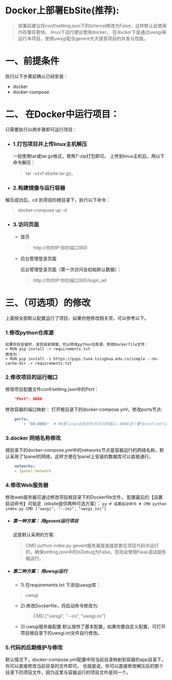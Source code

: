 
# Docker上部署EbSite(推荐):

> 部署前建议将conf/setting.json下的IsVercel修改为False，这样默认会使用内存缓存更快。
> linux下运行建议使用docker， 在docker下是通过uwsgi来运行本项目，使用uwsgi配合gevent大大提高项目的并发与性能。

# 一、前提条件
执行以下步骤前确认已经安装：
- docker
- docker-compose
 

# 二、 在Docker中运行项目：

只需要执行以两步骤即可运行项目：

- ### 1.打包项目并上传linux主机解压
  一般使用tar或tar.gz格式，使用7-zip打包即可。
  上传到linux主机后，用以下命令解压：
  > tar -xzvf ebsite.tar.gz。
- ### 2.构建镜像与运行容器
解压成功后，cd 到项目的根目录下，执行以下命令：
> docker-compose up -d

- ### 3.访问页面
  - 首页
     > http://你的IP:你的端口(80)
  - 后台管理登录页面

    后台管理登录页面（第一次访问会初始默认数据）：
    > http://你的IP:你的端口(80)/login_ad

# 三、（可选项）的修改

上面按全部默认配置运行了项目，如果你想修改相关项，可以参考以下。
### 1.修改python仓库源 
    如果你在安装时，发现安装很慢，可以修改python仓库源，修改Dockerfile文件：
    > RUN pip install -r requirements.txt  
    修改为：
    > RUN pip install -i https://pypi.tuna.tsinghua.edu.cn/simple --no-cache-dir -r requirements.txt



### 2.修改项目的运行端口
修改项目配置文件conf/setting.json中的Port：
```json
    "Port": 8066
```
修改容器的端口映射：
打开根目录下的docker-compose.yml，修改ports节点:
```yml
    ports:
        - "80:8066"  # 80是linux主机对外可访问的端口，8066这个要与conf/setting.json中的Port一致。
```
### 3.docker 网络名称修改
根目录下的docker-compose.yml中的networks节点是容器运行的网络名称，默认采用了1panel的网络，这样方便在1panel上安装的数据库可以直接通行。
```yml
    networks:
    - 1panel-network
```

### 4.修改Web服务器
修改web服务器可通过修改项目根目录下的Dockerfile文件，
配置最后的【设置启动命令】可指定（ebsite提供两种可选方案）：
    ```py
    # 设置启动命令
        # CMD python index.py
        CMD ["uwsgi", "--ini", "uwsgi.ini"]
    ```

- ##### 第一种方案： 用gevent运行项目
    这是默认采用的方案:
    > CMD python index.py
    > gevent服务器是直接嵌套在项目代码中运行的，确保setting.json中的IsDebug为False，否则会使用Flask调试服务器运行。

- ##### 第二种方案： 用uwsgi运行
    - 1).在requirements.txt 下添加uwsgi库：
    > uwsgi

    - 2).修改Dockerfile，将启动命令修改为:
        > CMD ["uwsgi", "--ini", "uwsgi.ini"]
    
    - 3).uwsgi服务器配置
        默认提供了基本配置，如果你要自定义配置，可打开项目根目录下的uwsgi.ini文件自行修改。

### 5.代码的后期维护与修改
默认情况下，docker-compose.yml配置中将当前目录映射到容器的app目录下，你可以直接修改当前目录的文件即可。
也就是说，你可以直接修改解压后的那个目录下的项目文件，因为这里与容器运行的项目文件是同一个。 
